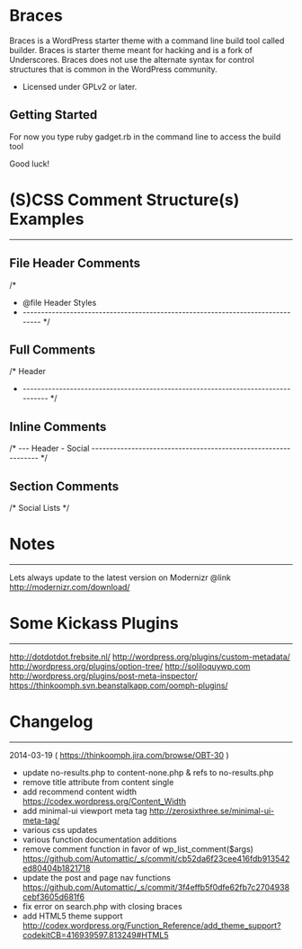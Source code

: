 Braces
===

Braces is a WordPress starter theme with a command line build tool called builder. Braces is starter theme meant for hacking and is a fork of Underscores.
Braces does not use the alternate syntax for control structures that is common in the WordPress community.


* Licensed under GPLv2 or later.

Getting Started
---------------

For now you type ruby gadget.rb in the command line to access the build tool

Good luck!

# (S)CSS Comment Structure(s) Examples #
----------------------------

## File Header Comments ##
/*
 * @file Header Styles
 * ------------------------------------------------------------------------------- */

## Full Comments ##
/* Header
 * --------------------------------------------------------------------------------- */

## Inline Comments ##
/* --- Header - Social --------------------------------------------------------------- */

## Section Comments ##
/* Social Lists */

# Notes #
----------------------
Lets always update to the latest version on Modernizr @link http://modernizr.com/download/

# Some Kickass Plugins #
----------------------
http://dotdotdot.frebsite.nl/
http://wordpress.org/plugins/custom-metadata/
http://wordpress.org/plugins/option-tree/
http://soliloquywp.com
http://wordpress.org/plugins/post-meta-inspector/
https://thinkoomph.svn.beanstalkapp.com/oomph-plugins/

# Changelog #
-------------
2014-03-19 ( https://thinkoomph.jira.com/browse/OBT-30 )
- update no-results.php to content-none.php & refs to no-results.php
- remove title attribute from content single
- add recommend content width https://codex.wordpress.org/Content_Width
- add minimal-ui viewport meta tag http://zerosixthree.se/minimal-ui-meta-tag/
- various css updates
- various function documentation additions
- remove comment function in favor of wp_list_comment($args) https://github.com/Automattic/_s/commit/cb52da6f23cee416fdb913542ed80404b1821718
- update the post and page nav functions https://github.com/Automattic/_s/commit/3f4effb5f0dfe62fb7c2704938cebf3605d681f6
- fix error on search.php with closing braces
- add HTML5 theme support http://codex.wordpress.org/Function_Reference/add_theme_support?codekitCB=416939597.813249#HTML5
